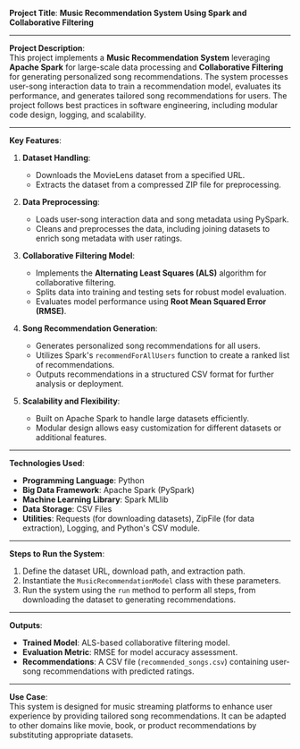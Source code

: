 **Project Title**: **Music Recommendation System Using Spark and Collaborative Filtering**

---

**Project Description**:  
This project implements a **Music Recommendation System** leveraging **Apache Spark** for large-scale data processing and **Collaborative Filtering** for generating personalized song recommendations. The system processes user-song interaction data to train a recommendation model, evaluates its performance, and generates tailored song recommendations for users. The project follows best practices in software engineering, including modular code design, logging, and scalability.

---

**Key Features**:

1. **Dataset Handling**:  
   - Downloads the MovieLens dataset from a specified URL.
   - Extracts the dataset from a compressed ZIP file for preprocessing.

2. **Data Preprocessing**:  
   - Loads user-song interaction data and song metadata using PySpark.
   - Cleans and preprocesses the data, including joining datasets to enrich song metadata with user ratings.

3. **Collaborative Filtering Model**:  
   - Implements the **Alternating Least Squares (ALS)** algorithm for collaborative filtering.
   - Splits data into training and testing sets for robust model evaluation.
   - Evaluates model performance using **Root Mean Squared Error (RMSE)**.

4. **Song Recommendation Generation**:  
   - Generates personalized song recommendations for all users.
   - Utilizes Spark's `recommendForAllUsers` function to create a ranked list of recommendations.
   - Outputs recommendations in a structured CSV format for further analysis or deployment.

5. **Scalability and Flexibility**:  
   - Built on Apache Spark to handle large datasets efficiently.
   - Modular design allows easy customization for different datasets or additional features.

---

**Technologies Used**:
- **Programming Language**: Python  
- **Big Data Framework**: Apache Spark (PySpark)  
- **Machine Learning Library**: Spark MLlib  
- **Data Storage**: CSV Files  
- **Utilities**: Requests (for downloading datasets), ZipFile (for data extraction), Logging, and Python's CSV module.

---

**Steps to Run the System**:
1. Define the dataset URL, download path, and extraction path.
2. Instantiate the `MusicRecommendationModel` class with these parameters.
3. Run the system using the `run` method to perform all steps, from downloading the dataset to generating recommendations.

---

**Outputs**:  
- **Trained Model**: ALS-based collaborative filtering model.  
- **Evaluation Metric**: RMSE for model accuracy assessment.  
- **Recommendations**: A CSV file (`recommended_songs.csv`) containing user-song recommendations with predicted ratings.

---

**Use Case**:  
This system is designed for music streaming platforms to enhance user experience by providing tailored song recommendations. It can be adapted to other domains like movie, book, or product recommendations by substituting appropriate datasets.
